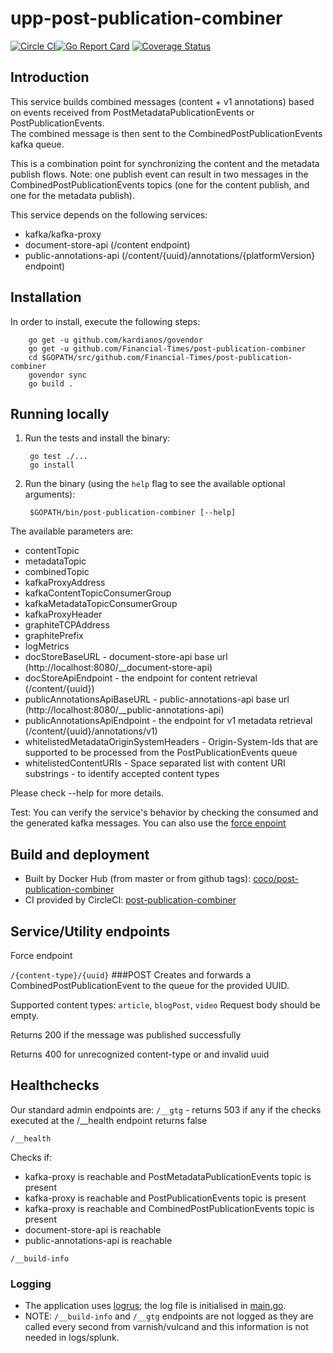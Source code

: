 # upp-post-publication-combiner

[![Circle CI](https://circleci.com/gh/Financial-Times/post-publication-combiner/tree/master.png?style=shield)](https://circleci.com/gh/Financial-Times/post-publication-combiner/tree/master)[![Go Report Card](https://goreportcard.com/badge/github.com/Financial-Times/post-publication-combiner)](https://goreportcard.com/report/github.com/Financial-Times/post-publication-combiner) [![Coverage Status](https://coveralls.io/repos/github/Financial-Times/post-publication-combiner/badge.svg)](https://coveralls.io/github/Financial-Times/post-publication-combiner)

## Introduction
This service builds combined messages (content + v1 annotations) based on events received from PostMetadataPublicationEvents or PostPublicationEvents.  
The combined message is then sent to the CombinedPostPublicationEvents kafka queue.

This is a combination point for synchronizing the content and the metadata publish flows.
Note: one publish event can result in two messages in the CombinedPostPublicationEvents topics (one for the content publish, and one for the metadata publish).

This service depends on the following services:
- kafka/kafka-proxy
- document-store-api (/content endpoint)
- public-annotations-api (/content/{uuid}/annotations/{platformVersion} endpoint)

## Installation

In order to install, execute the following steps:

        go get -u github.com/kardianos/govendor
        go get -u github.com/Financial-Times/post-publication-combiner
        cd $GOPATH/src/github.com/Financial-Times/post-publication-combiner
        govendor sync
        go build .

## Running locally

1. Run the tests and install the binary:

        go test ./...
        go install

1. Run the binary (using the `help` flag to see the available optional arguments):

        $GOPATH/bin/post-publication-combiner [--help]
   
The available parameters are: 
* contentTopic
* metadataTopic
* combinedTopic
* kafkaProxyAddress
* kafkaContentTopicConsumerGroup
* kafkaMetadataTopicConsumerGroup
* kafkaProxyHeader
* graphiteTCPAddress
* graphitePrefix
* logMetrics
* docStoreBaseURL - document-store-api base url (http://localhost:8080/__document-store-api)
* docStoreApiEndpoint - the endpoint for content retrieval (/content/{uuid})
* publicAnnotationsApiBaseURL - public-annotations-api base url (http://localhost:8080/__public-annotations-api)
* publicAnnotationsApiEndpoint - the endpoint for v1 metadata retrieval (/content/{uuid}/annotations/v1)
* whitelistedMetadataOriginSystemHeaders - Origin-System-Ids that are supported to be processed from the PostPublicationEvents queue
* whitelistedContentURIs - Space separated list with content URI substrings - to identify accepted content types

Please check --help for more details.

Test:
    You can verify the service's behavior by checking the consumed and the generated kafka messages.
    You can also use the [force enpoint](#force)

## Build and deployment

* Built by Docker Hub (from master or from github tags): [coco/post-publication-combiner](https://hub.docker.com/r/coco/post-publication-combiner/)
* CI provided by CircleCI: [post-publication-combiner](https://circleci.com/gh/Financial-Times/post-publication-combiner)

## Service/Utility endpoints
<a name="force">Force endpoint</a>

`/{content-type}/{uuid}`
###POST
Creates and forwards a CombinedPostPublicationEvent to the queue for the provided UUID.

Supported content types: `article`, `blogPost`, `video`
Request body should be empty.

Returns 200 if the message was published successfully

Returns 400 for unrecognized content-type or and invalid uuid


## Healthchecks
Our standard admin endpoints are:
`/__gtg` - returns 503 if any if the checks executed at the /__health endpoint returns false

`/__health`

Checks if:
* kafka-proxy is reachable and PostMetadataPublicationEvents topic is present
* kafka-proxy is reachable and PostPublicationEvents topic is present
* kafka-proxy is reachable and CombinedPostPublicationEvents topic is present
* document-store-api is reachable
* public-annotations-api is reachable

`/__build-info` 

### Logging

* The application uses [logrus](https://github.com/Sirupsen/logrus); the log file is initialised in [main.go](main.go).
* NOTE: `/__build-info` and `/__gtg` endpoints are not logged as they are called every second from varnish/vulcand and this information is not needed in logs/splunk.